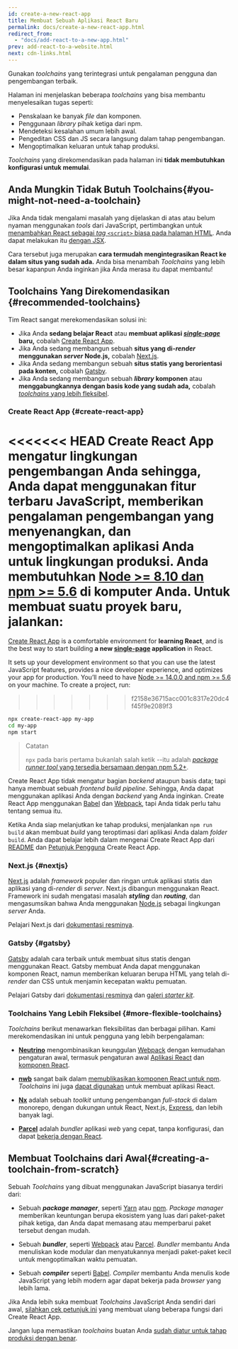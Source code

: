 ```yaml
---
id: create-a-new-react-app
title: Membuat Sebuah Aplikasi React Baru
permalink: docs/create-a-new-react-app.html
redirect_from:
  - "docs/add-react-to-a-new-app.html"
prev: add-react-to-a-website.html
next: cdn-links.html
---
```


Gunakan *toolchains* yang terintegrasi untuk pengalaman pengguna dan pengembangan terbaik.

Halaman ini menjelaskan beberapa *toolchains* yang bisa membantu menyelesaikan tugas seperti:

* Penskalaan ke banyak *file* dan komponen.
* Penggunaan *library* pihak ketiga dari npm.
* Mendeteksi kesalahan umum lebih awal.
* Pengeditan CSS dan JS secara langsung dalam tahap pengembangan.
* Mengoptimalkan keluaran untuk tahap produksi.

*Toolchains* yang direkomendasikan pada halaman ini **tidak membutuhkan konfigurasi untuk memulai**.

## Anda Mungkin Tidak Butuh Toolchains{#you-might-not-need-a-toolchain}

Jika Anda tidak mengalami masalah yang dijelaskan di atas atau belum nyaman menggunakan *tools* dari JavaScript, pertimbangkan untuk [menambahkan React sebagai *tag* `<script>` biasa pada halaman HTML](/docs/add-react-to-a-website.html). Anda dapat melakukan itu [dengan JSX](/docs/add-react-to-a-website.html#optional-try-react-with-jsx).

Cara tersebut juga merupakan **cara termudah mengintegrasikan React ke dalam situs yang sudah ada.** Anda bisa menambah *Toolchains* yang lebih besar kapanpun Anda inginkan jika Anda merasa itu dapat membantu!

## Toolchains Yang Direkomendasikan {#recommended-toolchains}

Tim React sangat merekomendasikan solusi ini:

- Jika Anda **sedang belajar React** atau **membuat aplikasi [*single-page*](/docs/glossary.html#single-page-application) baru,** cobalah [Create React App](#create-react-app).
- Jika Anda sedang membangun sebuah **situs yang di-*render* menggunakan *server* Node.js,** cobalah [Next.js](#nextjs).
- Jika Anda sedang membangun sebuah **situs statis yang berorientasi pada konten,** cobalah [Gatsby](#gatsby).
- Jika Anda sedang membangun sebuah ***library* komponen** atau **menggabungkannya dengan basis kode yang sudah ada,** cobalah [*toolchains* yang lebih fleksibel](#more-flexible-toolchains).

### Create React App {#create-react-app}

<<<<<<< HEAD
Create React App mengatur lingkungan pengembangan Anda sehingga, Anda dapat menggunakan fitur terbaru JavaScript, memberikan pengalaman pengembangan yang menyenangkan, dan mengoptimalkan aplikasi Anda untuk lingkungan produksi. Anda membutuhkan [Node >= 8.10 dan npm >= 5.6](https://nodejs.org/en/) di komputer Anda. Untuk membuat suatu proyek baru, jalankan:
=======
[Create React App](https://github.com/facebookincubator/create-react-app) is a comfortable environment for **learning React**, and is the best way to start building **a new [single-page](/docs/glossary.html#single-page-application) application** in React.

It sets up your development environment so that you can use the latest JavaScript features, provides a nice developer experience, and optimizes your app for production. You’ll need to have [Node >= 14.0.0 and npm >= 5.6](https://nodejs.org/en/) on your machine. To create a project, run:
>>>>>>> f2158e36715acc001c8317e20dc4f45f9e2089f3

```bash
npx create-react-app my-app
cd my-app
npm start
```

>Catatan
>
>`npx` pada baris pertama bukanlah salah ketik --itu adalah [*package runner tool* yang tersedia bersamaan dengan npm 5.2+](https://medium.com/@maybekatz/introducing-npx-an-npm-package-runner-55f7d4bd282b).

Create React App tidak mengatur bagian *backend* ataupun basis data; tapi hanya membuat sebuah *frontend build pipeline*. Sehingga, Anda dapat menggunakan aplikasi Anda dengan *backend* yang Anda inginkan. Create React App menggunakan [Babel](http://babeljs.io/) dan [Webpack](https://webpack.js.org/), tapi Anda tidak perlu tahu tentang semua itu.

Ketika Anda siap melanjutkan ke tahap produksi, menjalankan `npm run build` akan membuat *build* yang teroptimasi dari aplikasi Anda dalam *folder* `build`. Anda dapat belajar lebih dalam mengenai Create React App dari [README](https://github.com/facebookincubator/create-react-app#create-react-app--) dan [Petunjuk Pengguna](https://facebook.github.io/create-react-app/) Create React App.

### Next.js {#nextjs}

[Next.js](https://nextjs.org/) adalah *framework* populer dan ringan untuk aplikasi statis dan aplikasi yang di-*render* di *server*. Next.js dibangun menggunakan React. Framework ini sudah mengatasi masalah ***styling*** dan ***routing***, dan mengasumsikan bahwa Anda menggunakan [Node.js](https://nodejs.org/) sebagai lingkungan *server* Anda.

Pelajari Next.js dari [dokumentasi resminya](https://nextjs.org/learn/).

### Gatsby {#gatsby}

[Gatsby](https://www.gatsbyjs.org/) adalah cara terbaik untuk membuat situs statis dengan menggunakan React. Gatsby membuat Anda dapat menggunakan komponen React, namun memberikan keluaran berupa HTML yang telah di-*render* dan CSS untuk menjamin kecepatan waktu pemuatan.

Pelajari Gatsby dari [dokumentasi resminya](https://www.gatsbyjs.org/docs/) dan [galeri *starter kit*](https://www.gatsbyjs.org/docs/gatsby-starters/).

### Toolchains Yang Lebih Fleksibel {#more-flexible-toolchains}

*Toolchains* berikut menawarkan fleksibilitas dan berbagai pilihan. Kami merekomendasikan ini untuk pengguna yang lebih berpengalaman:

- **[Neutrino](https://neutrinojs.org/)** mengombinasikan keunggulan [Webpack](https://webpack.js.org/) dengan kemudahan pengaturan awal, termasuk pengaturan awal [Aplikasi React](https://neutrinojs.org/packages/react/) dan [komponen React](https://neutrinojs.org/packages/react-components/).

- **[nwb](https://github.com/insin/nwb)** sangat baik dalam [memublikasikan komponen React untuk npm](https://github.com/insin/nwb/blob/master/docs/guides/ReactComponents.md#developing-react-components-and-libraries-with-nwb). *Toolchains* ini juga [dapat digunakan](https://github.com/insin/nwb/blob/master/docs/guides/ReactApps.md#developing-react-apps-with-nwb) untuk membuat aplikasi React.

- **[Nx](https://nx.dev/react)** adalah sebuah *toolkit* untung pengembangan *full-stack* di dalam monorepo, dengan dukungan untuk React, Next.js, [Express](https://expressjs.com/), dan lebih banyak lagi.

- **[Parcel](https://parceljs.org/)** adalah *bundler* aplikasi *web* yang cepat, tanpa konfigurasi, dan dapat [bekerja dengan React](https://parceljs.org/recipes.html#react).

## Membuat Toolchains dari Awal{#creating-a-toolchain-from-scratch}

Sebuah *Toolchains* yang dibuat menggunakan JavaScript biasanya terdiri dari:

* Sebuah ***package manager***, seperti [Yarn](https://yarnpkg.com/) atau [npm](https://www.npmjs.com/). *Package manager* memberikan keuntungan berupa ekosistem yang luas dari paket-paket pihak ketiga, dan Anda dapat memasang atau memperbarui paket tersebut dengan mudah.

* Sebuah ***bundler***, seperti [Webpack](https://webpack.js.org/) atau [Parcel](https://parceljs.org/). *Bundler* membantu Anda menuliskan kode modular dan menyatukannya menjadi paket-paket kecil untuk mengoptimalkan waktu pemuatan.


* Sebuah ***compiler*** seperti [Babel](http://babeljs.io/). *Compiler* membantu Anda menulis kode JavaScript yang lebih modern agar dapat bekerja pada *browser* yang lebih lama.

Jika Anda lebih suka membuat *Toolchains* JavaScript Anda sendiri dari awal, [silahkan cek petunjuk ini](https://blog.usejournal.com/creating-a-react-app-from-scratch-f3c693b84658) yang membuat ulang beberapa fungsi dari Create React App.

Jangan lupa memastikan *toolchains* buatan Anda [sudah diatur untuk tahap produksi dengan benar](/docs/optimizing-performance.html#use-the-production-build).
